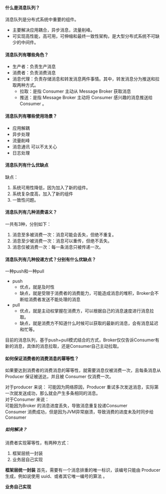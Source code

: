#### 什么是消息队列？
消息队列是分布式系统中重要的组件。
- 主要解决应用耦合，异步消息，流量削峰。
- 可实现高性能，高可用，可伸缩和最终一致性架构，是大型分布式系统不可缺少的中间件。

#### 消息队列有哪些角色？
- 生产者：负责生产消息
- 消费者：负责消费消息
- 消息代理：负责存储消息和转发消息两件事情。其中，转发消息分为推送和拉取两种方式。
  - 拉取：是指 Consumer 主动从 Message Broker 获取消息
  - 推送：是指 Message Broker 主动将 Consumer 感兴趣的消息推送给 Consumer 。

#### 消息队列有哪些使用场景？
- 应用解耦
- 异步处理
- 流量削峰
- 消息通讯 可以不太关心
- 日志处理

#### 消息队列有什么优缺点
缺点：
1. 系统可用性降低，因为加入了新的组件。
2. 系统复杂度高，加入了新的组件
3. 一致性问题。

#### 消息队列有几种消费语义？
一共有3种，分别如下：
1. 消息至多被消费一次：消息可能会丢失，但绝不重复。
2. 消息至少被消费一次：消息可以重传，但绝不丢失。
3. 消息仅被消费一次：每一条消息只被传递一次。

#### 消息队列有几种投递方式？分别有什么优缺点？
一种push和一种pull
- push
  - 优点，就是及时性
  - 缺点，就是受限于消费者的消费能力，可能造成消息的堆积，Broker会不断给消费者发送不能处理的消息
- pull
  - 优点，就是主动权掌握在消费方，可以根据自己的消息速度进行消息拉取。
  - 缺点，就是消费方不知道什么时候可以获取的最新的消息，会有消息延迟和忙等。

目前的消息队列，基于push+pull模式结合的方式，Broker仅仅告诉Consumer有新的消息，具体的消息拉取，还是Consumer自己主动拉取。

#### 如何保证消费者的消费消息的幂等性？
如果要达到消费者的消费消息的幂等性，就需要消息仅被消费一次，且每条消息从 Producer 保证被送达，并且被 Consumer 仅消费一次。

对于producer 来说：
可能因为网络原因，Producer 重试多次发送消息，实际第一次就发送成功，那么就会产生多条相同的消息。   
对于Consumer 来说：  
可能因为Broker 的消息进度丢失，导致消息重复投递Consumer  
Consumer 消费成功，但是因为JVM异常崩溃，导致消费的进度未及时同步给Consumer  

##### 如何解决？
消费者实现幂等性，有两种方式：
1. 框架层统一封装
2. 业务层自己实现

**框架层统一封装**
首先，需要有一个消息排重的唯一标识，该编号只能由 Producer 生成，例如说使用 uuid、或者其它唯一编号的算法 。

**业务自己实现**
